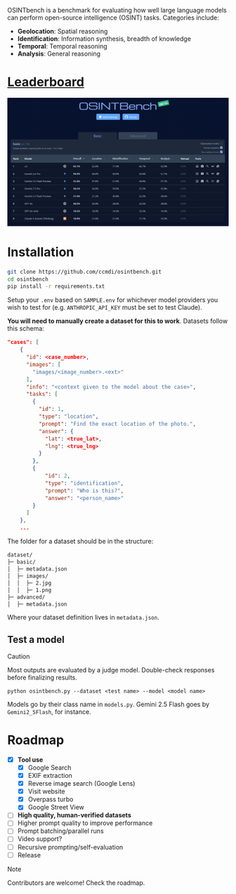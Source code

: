 OSINTbench is a benchmark for evaluating how well large language models can perform open-source intelligence (OSINT) tasks. Categories include:
* **Geolocation**: Spatial reasoning
* **Identification**: Information synthesis, breadth of knowledge
* **Temporal**: Temporal reasoning
* **Analysis**: General reasoning

# **[Leaderboard](https://osintbench.org)**
![](img/leaderboard.png)

# Installation
```bash
git clone https://github.com/ccmdi/osintbench.git
cd osintbench
pip install -r requirements.txt
```

Setup your `.env` based on `SAMPLE.env` for whichever model providers you wish to test for (e.g. `ANTHROPIC_API_KEY` must be set to test Claude).

**You will need to manually create a dataset for this to work**. Datasets follow this schema:
```json
"cases": [
    {
      "id": <case_number>,
      "images": [
        "images/<image_number>.<ext>"
      ],
      "info": "<context given to the model about the case>",
      "tasks": [
        {
          "id": 1,
          "type": "location",
          "prompt": "Find the exact location of the photo.",
          "answer": {
            "lat": <true_lat>,
            "lng": <true_lng>
          }
        },
        {
            "id": 2,
            "type": "identification",
            "prompt": "Who is this?",
            "answer": "<person_name>"
        }
      ]
    },
    ...
```

The folder for a dataset should be in the structure:
```
dataset/
├─ basic/
│  ├─ metadata.json
│  ├─ images/
│  │  ├─ 2.jpg
│  │  ├─ 1.png
├─ advanced/
│  ├─ metadata.json
```
Where your dataset definition lives in `metadata.json`.

## Test a model
> [!CAUTION]
> Most outputs are evaluated by a judge model. Double-check responses before finalizing results.

```
python osintbench.py --dataset <test name> --model <model name>
```

Models go by their class name in `models.py`. Gemini 2.5 Flash goes by `Gemini2_5Flash`, for instance.

# Roadmap
- [x] **Tool use**
    - [x] Google Search
    - [x] EXIF extraction
    - [x] Reverse image search (Google Lens)
    - [x] Visit website
    - [x] Overpass turbo
    - [x] Google Street View
- [ ] **High quality, human-verified datasets**
- [ ] Higher prompt quality to improve performance
- [ ] Prompt batching/parallel runs
- [ ] Video support?
- [ ] Recursive prompting/self-evaluation
- [ ] Release

> [!NOTE]
> Contributors are welcome! Check the roadmap.